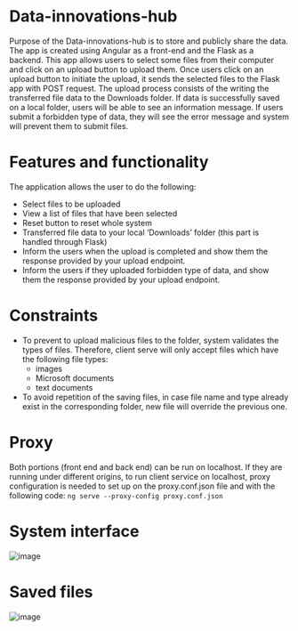 # Data-innovations-hub
Purpose of the Data-innovations-hub is to store and publicly share the data. The app is created using Angular as a front-end and the Flask as a backend. This app allows users to select some files from their computer and click on an upload button to upload them. Once users click on an upload button to initiate the upload, it sends the selected files to the Flask app with POST request. The upload process consists of the writing the transferred file data to the Downloads folder. If data is successfully saved on a local folder, users will be able to see an information message. If users submit a forbidden type of data, they will see the error message and system will prevent them to submit files.

# Features and functionality
The application allows the user to do the following:
* Select files to be uploaded
* View a list of files that have been selected
* Reset button to reset whole system 
* Transferred file data to your local ‘Downloads’ folder (this part is
handled through Flask)
* Inform the users when the upload is completed and show them the response provided by
your upload endpoint.
* Inform the users if they uploaded forbidden type of data, and show them the response provided by
your upload endpoint.

# Constraints
*	To prevent to upload malicious files to the folder, system validates the types of files. Therefore, client serve will only accept files which have the following file types:
    * images
    * Microsoft documents
    * text documents
* To avoid repetition of the saving files, in case file name and type already exist in the corresponding folder, new file will override the previous one.

# Proxy

Both portions (front end and back end) can be run on localhost. 
If they are running under different origins, to run client service on localhost, proxy configuration is needed to set up on the proxy.conf.json file and with the following code:
                                                  ``` ng serve --proxy-config proxy.conf.json ```

# System interface
![image](https://user-images.githubusercontent.com/62059163/197043306-1d7ff8d8-8fad-445b-b664-32bd4e97f79d.png)
# Saved files
![image](https://user-images.githubusercontent.com/62059163/197042673-f0a830e2-5577-4d87-832d-4841cd61c499.png)
